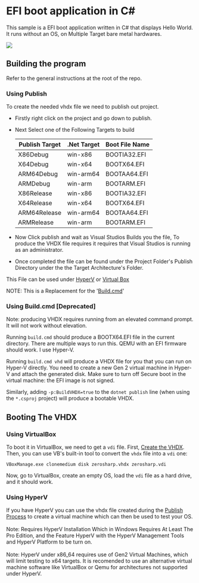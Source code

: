 # EFI boot application in C#

This sample is a EFI boot application written in C# that displays Hello World. It runs without an OS, on Multiple Target bare metal hardwares.

<img src="https://migeel.sk/efisharp.png" >

## Building the program

Refer to the general instructions at the root of the repo.

### Using Publish

To create the needed vhdx file we need to publish out project.
- Firstly right click on the project and go down to publish.
- Next Select one of the Following Targets to build

    | Publish Target | .Net Target | Boot File Name |
    |----------------|-------------|----------------|
    | X86Debug       | win-x86     |  BOOTIA32.EFI  |
    | X64Debug       | win-x64     |  BOOTX64.EFI   |
    | ARM64Debug     | win-arm64   |  BOOTAA64.EFI  |
    | ARMDebug       | win-arm     |  BOOTARM.EFI   |
    | X86Release     | win-x86     |  BOOTIA32.EFI  |
    | X64Release     | win-x64     |  BOOTX64.EFI   |
    | ARM64Release   | win-arm64   |  BOOTAA64.EFI  |
    | ARMRelease     | win-arm     |  BOOTARM.EFI   |

- Now Click publish and wait as Visual Studios Builds you the file, To produce the VHDX file
requires it requires that Visual Studios is running as an administrator.
- Once completed the file can be found under the Project Folder's Publish Directory under the the Target Architecture's
Folder.

This File can be used under [HyperV](###Using-HyperV) or [Virtual Box](###Using-VirtualBox)

NOTE: This is a Replacement for the '[Build.cmd](###-Using-Build.cmd)'

### Using Build.cmd [Deprecated]

Note: producing VHDX requires running from an elevated command prompt. It will not work without elevation.

Running `build.cmd` should produce a BOOTX64.EFI file in the current directory. There are multiple ways to run this. QEMU with an EFI firmware should work. I use Hyper-V.

Running `build.cmd vhd` will produce a VHDX file for you that you can run on Hyper-V directly. You need to create a new Gen 2 virtual machine in Hyper-V and attach the generated disk. Make sure to turn off Secure boot in the virtual machine: the EFI image is not signed.

Similarly, adding `-p:BuildVHDX=true` to the `dotnet publish` line (when using the `*.csproj` project) will produce a bootable VHDX.

## Booting The VHDX

### Using VirtualBox

To boot it in VirtualBox, we need to get a `vdi` file. First, [Create the VHDX](###-Using-Publish).<br> Then, you can use VB's built-in tool to convert the `vhdx` file into a `vdi` one:
```
VBoxManage.exe clonemedium disk zerosharp.vhdx zerosharp.vdi
```

Now, go to VirtualBox, create an empty OS, load the `vdi` file as a hard drive, and it should work.

### Using HyperV

If you have HyperV you can use the vhdx file created during the [Publish Process](###-Using-Publish) to create a virtual machine
which can then be used to test your OS.<br><br>
Note: Requires HyperV Installation Which in Windows Requires At Least The Pro Edition, and the Feature HyperV with the HyperV
Management Tools and HyperV Platform to be turn on.<br><br>
Note: HyperV under x86_64 requires use of Gen2 Virtual Machines, which will limit testing to x64 targets.
It is recomended to use an alternative virtual machine software like VirtualBox or Qemu for architectures not supported under HyperV.

